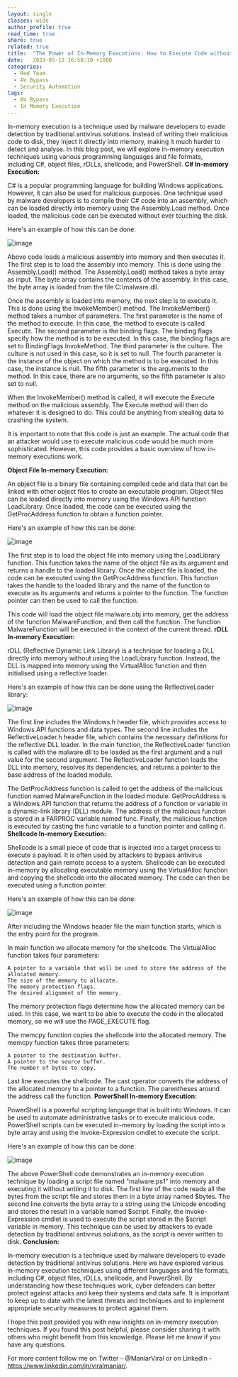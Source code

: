 ```yaml
---
layout: single
classes: wide
author_profile: true
read_time: true
share: true
related: true
title:  "The Power of In-Memory Executions: How to Execute Code without Touching Disk"
date:   2023-05-13 16:50:10 +1000
categories:
  - Red Team
  - AV Bypass
  - Security Automation
tags:
  - AV Bypass
  - In Memory Execution
---
```

In-memory execution is a technique used by malware developers to evade detection by traditional antivirus solutions. Instead of writing their malicious code to disk, they inject it directly into memory, making it much harder to detect and analyse. In this blog post, we will explore in-memory execution techniques using various programming languages and file formats, including C#, object files, rDLLs, shellcode, and PowerShell.
**C# In-memory Execution:**

C# is a popular programming language for building Windows applications. However, it can also be used for malicious purposes. One technique used by malware developers is to compile their C# code into an assembly, which can be loaded directly into memory using the Assembly.Load method. Once loaded, the malicious code can be executed without ever touching the disk.

Here's an example of how this can be done: 

![image](https://github.com/Viralmaniar/viralmaniar.github.io/assets/3501170/bdf18f4a-c62a-465c-b812-d000bb0b1af0)

 Above code loads a malicious assembly into memory and then executes it. The first step is to load the assembly into memory. This is done using the Assembly.Load() method. The Assembly.Load() method takes a byte array as input. The byte array contains the contents of the assembly. In this case, the byte array is loaded from the file C:\malware.dll.

Once the assembly is loaded into memory, the next step is to execute it. This is done using the InvokeMember() method. The InvokeMember() method takes a number of parameters. The first parameter is the name of the method to execute. In this case, the method to execute is called Execute. The second parameter is the binding flags. The binding flags specify how the method is to be executed. In this case, the binding flags are set to BindingFlags.InvokeMethod. The third parameter is the culture. The culture is not used in this case, so it is set to null. The fourth parameter is the instance of the object on which the method is to be executed. In this case, the instance is null. The fifth parameter is the arguments to the method. In this case, there are no arguments, so the fifth parameter is also set to null.

When the InvokeMember() method is called, it will execute the Execute method on the malicious assembly. The Execute method will then do whatever it is designed to do. This could be anything from stealing data to crashing the system.

It is important to note that this code is just an example. The actual code that an attacker would use to execute malicious code would be much more sophisticated. However, this code provides a basic overview of how in-memory executions work. 

**Object File In-memory Execution:**

An object file is a binary file containing compiled code and data that can be linked with other object files to create an executable program. Object files can be loaded directly into memory using the Windows API function LoadLibrary. Once loaded, the code can be executed using the GetProcAddress function to obtain a function pointer.

Here's an example of how this can be done: 

![image](https://github.com/Viralmaniar/viralmaniar.github.io/assets/3501170/21b796b0-8019-4f9e-ae48-1583247c101b)

 The first step is to load the object file into memory using the LoadLibrary function. This function takes the name of the object file as its argument and returns a handle to the loaded library. Once the object file is loaded, the code can be executed using the GetProcAddress function. This function takes the handle to the loaded library and the name of the function to execute as its arguments and returns a pointer to the function. The function pointer can then be used to call the function.

This code will load the object file malware.obj into memory, get the address of the function MalwareFunction, and then call the function. The function MalwareFunction will be executed in the context of the current thread.
**rDLL In-memory Execution:**

rDLL (Reflective Dynamic Link Library) is a technique for loading a DLL directly into memory without using the LoadLibrary function. Instead, the DLL is mapped into memory using the VirtualAlloc function and then initialised using a reflective loader.

Here's an example of how this can be done using the ReflectiveLoader library: 

![image](https://github.com/Viralmaniar/viralmaniar.github.io/assets/3501170/ba0b48ec-50d5-4bda-bb1e-04010fb5816b)

 The first line includes the Windows.h header file, which provides access to Windows API functions and data types. The second line includes the ReflectiveLoader.h header file, which contains the necessary definitions for the reflective DLL loader. In the main function, the ReflectiveLoader function is called with the malware.dll to be loaded as the first argument and a null value for the second argument. The ReflectiveLoader function loads the DLL into memory, resolves its dependencies, and returns a pointer to the base address of the loaded module.

The GetProcAddress function is called to get the address of the malicious function named MalwareFunction in the loaded module. GetProcAddress is a Windows API function that returns the address of a function or variable in a dynamic-link library (DLL) module. The address of the malicious function is stored in a FARPROC variable named func. Finally, the malicious function is executed by casting the func variable to a function pointer and calling it.
**Shellcode In-memory Execution:**

Shellcode is a small piece of code that is injected into a target process to execute a payload. It is often used by attackers to bypass antivirus detection and gain remote access to a system. Shellcode can be executed in-memory by allocating executable memory using the VirtualAlloc function and copying the shellcode into the allocated memory. The code can then be executed using a function pointer.

Here's an example of how this can be done: 

![image](https://github.com/Viralmaniar/viralmaniar.github.io/assets/3501170/900b5509-35ee-4fb3-b95e-0e9a13a96297)

 After including the Windows header file the main function starts, which is the entry point for the program.

In main function we allocate memory for the shellcode. The VirtualAlloc function takes four parameters:

    A pointer to a variable that will be used to store the address of the allocated memory.
    The size of the memory to allocate.
    The memory protection flags.
    The desired alignment of the memory.

The memory protection flags determine how the allocated memory can be used. In this case, we want to be able to execute the code in the allocated memory, so we will use the PAGE_EXECUTE flag.

The memcpy function copies the shellcode into the allocated memory. The memcpy function takes three parameters:

    A pointer to the destination buffer.
    A pointer to the source buffer.
    The number of bytes to copy.

Last line executes the shellcode. The cast operator converts the address of the allocated memory to a pointer to a function. The parentheses around the address call the function.
**PowerShell In-memory Execution:**

PowerShell is a powerful scripting language that is built into Windows. It can be used to automate administrative tasks or to execute malicious code. PowerShell scripts can be executed in-memory by loading the script into a byte array and using the Invoke-Expression cmdlet to execute the script.

Here's an example of how this can be done: 

![image](https://github.com/Viralmaniar/viralmaniar.github.io/assets/3501170/720b6b3e-ef6e-47cc-b36a-8cd63f92686f)

 The above PowerShell code demonstrates an in-memory execution technique by loading a script file named "malware.ps1" into memory and executing it without writing it to disk. The first line of the code reads all the bytes from the script file and stores them in a byte array named $bytes. The second line converts the byte array to a string using the Unicode encoding and stores the result in a variable named $script. Finally, the Invoke-Expression cmdlet is used to execute the script stored in the $script variable in memory. This technique can be used by attackers to evade detection by traditional antivirus solutions, as the script is never written to disk.
**Conclusion:**

In-memory execution is a technique used by malware developers to evade detection by traditional antivirus solutions. Here we have explored various in-memory execution techniques using different languages and file formats, including C#, object files, rDLLs, shellcode, and PowerShell. By understanding how these techniques work, cyber defenders can better protect against attacks and keep their systems and data safe. It is important to keep up to date with the latest threats and techniques and to implement appropriate security measures to protect against them.

I hope this post provided you with new insights on in-memory execution techniques. If you found this post helpful, please consider sharing it with others who might benefit from this knowledge. Please let me know if you have any questions. 

 For more content follow me on Twitter - @ManiarViral or on LinkedIn - https://www.linkedin.com/in/viralmaniar/. 


